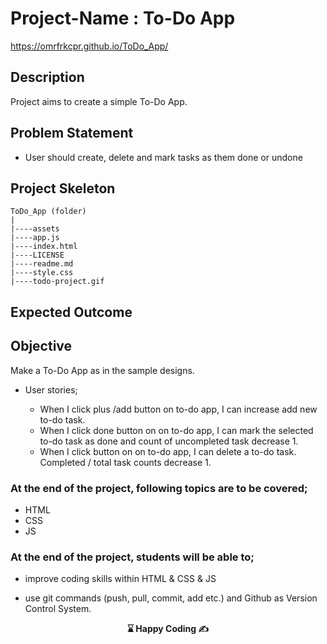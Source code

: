 # Project-Name : To-Do App

https://omrfrkcpr.github.io/ToDo_App/

## Description

Project aims to create a simple To-Do App.

## Problem Statement

- User should create, delete and mark tasks as them done or undone

## Project Skeleton

```
ToDo_App (folder)
|
|----assets
|----app.js
|----index.html
|----LICENSE
|----readme.md
|----style.css
|----todo-project.gif
```

## Expected Outcome

## Objective

Make a To-Do App as in the sample designs.

- User stories;

  - When I click plus /add button on to-do app, I can increase add new to-do task.
  - When I click done button on on to-do app, I can mark the selected to-do task as done and count of uncompleted task decrease 1.
  - When I click button on on to-do app, I can delete a to-do task. Completed / total task counts decrease 1.

### At the end of the project, following topics are to be covered;

- HTML
- CSS
- JS

### At the end of the project, students will be able to;

- improve coding skills within HTML & CSS & JS

- use git commands (push, pull, commit, add etc.) and Github as Version Control System.

<p align='center'> <strong>⌛ Happy Coding  ✍</strong> </p>
